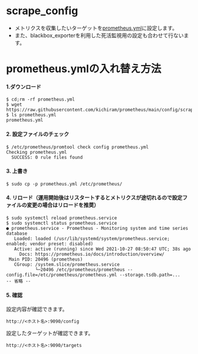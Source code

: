 # scrape_config
* メトリクスを収集したいターゲットを[prometheus.yml](prometheus.yml)に設定します。
* また、blackbox_exporterを利用した死活監視用の設定も合わせて行ないます。

# prometheus.ymlの入れ替え方法
#### 1.ダウンロード
```
$ cd;rm -rf prometheus.yml
$ wget https://raw.githubusercontent.com/kichiram/prometheus/main/config/scrape_configs/prometheus.yml
$ ls prometheus.yml 
prometheus.yml
```
#### 2. 設定ファイルのチェック
```
$ /etc/prometheus/promtool check config prometheus.yml 
Checking prometheus.yml
  SUCCESS: 0 rule files found
```
#### 3. 上書き
```
$ sudo cp -p prometheus.yml /etc/prometheus/
```
#### 4. リロード（運用開始後はリスタートするとメトリクスが途切れるので設定ファイルの変更の場合はリロードを推奨）
```
$ sudo systemctl reload prometheus.service
$ sudo systemctl status prometheus.service
● prometheus.service - Prometheus - Monitoring system and time series database
   Loaded: loaded (/usr/lib/systemd/system/prometheus.service; enabled; vendor preset: disabled)
   Active: active (running) since Wed 2021-10-27 08:50:47 UTC; 38s ago
     Docs: https://prometheus.io/docs/introduction/overview/
 Main PID: 20496 (prometheus)
   CGroup: /system.slice/prometheus.service
           └─20496 /etc/prometheus/prometheus --config.file=/etc/prometheus/prometheus.yml --storage.tsdb.path=...
-- 省略 --
```
#### 5. 確認
設定内容が確認できます。
```
http://<ホスト名>:9090/config
```
設定したターゲットが確認できます。
```
http://<ホスト名>:9090/targets
```

